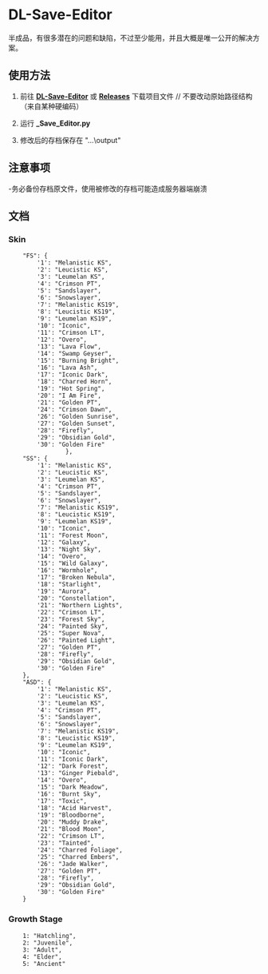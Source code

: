 # DL-Save-Editor

半成品，有很多潜在的问题和缺陷，不过至少能用，并且大概是唯一公开的解决方案。

## 使用方法

1. 前往 **[DL-Save-Editor](https://github.com/zetsr/DL-Save-Editor/archive/refs/heads/main.zip)** 或 **[Releases](https://github.com/zetsr/DL-Save-Editor/releases)** 下载项目文件 // 不要改动原始路径结构（来自某种硬编码）

2. 运行 **_Save_Editor.py**

3. 修改后的存档保存在 "...\output\"

## 注意事项

-务必备份存档原文件，使用被修改的存档可能造成服务器端崩溃

## 文档

### Skin

        "FS": {
            '1': "Melanistic KS",
            '2': "Leucistic KS",
            '3': "Leumelan KS",
            '4': "Crimson PT",
            '5': "Sandslayer",
            '6': "Snowslayer",
            '7': "Melanistic KS19",
            '8': "Leucistic KS19",
            '9': "Leumelan KS19",
            '10': "Iconic",
            '11': "Crimson LT",
            '12': "Overo",
            '13': "Lava Flow",
            '14': "Swamp Geyser",
            '15': "Burning Bright",
            '16': "Lava Ash",
            '17': "Iconic Dark",
            '18': "Charred Horn",
            '19': "Hot Spring",
            '20': "I Am Fire",
            '21': "Golden PT",
            '24': "Crimson Dawn",
            '26': "Golden Sunrise",
            '27': "Golden Sunset",
            '28': "Firefly",
            '29': "Obsidian Gold",
            '30': "Golden Fire"
                    },
        "SS": {
            '1': "Melanistic KS",
            '2': "Leucistic KS",
            '3': "Leumelan KS",
            '4': "Crimson PT",
            '5': "Sandslayer",
            '6': "Snowslayer",
            '7': "Melanistic KS19",
            '8': "Leucistic KS19",
            '9': "Leumelan KS19",
            '10': "Iconic",
            '11': "Forest Moon",
            '12': "Galaxy",
            '13': "Night Sky",
            '14': "Overo",
            '15': "Wild Galaxy",
            '16': "Wormhole",
            '17': "Broken Nebula",
            '18': "Starlight",
            '19': "Aurora",
            '20': "Constellation",
            '21': "Northern Lights",
            '22': "Crimson LT",
            '23': "Forest Sky",
            '24': "Painted Sky",
            '25': "Super Nova",
            '26': "Painted Light",
            '27': "Golden PT",
            '28': "Firefly",
            '29': "Obsidian Gold",
            '30': "Golden Fire"
        },
        "ASD": {
            '1': "Melanistic KS",
            '2': "Leucistic KS",
            '3': "Leumelan KS",
            '4': "Crimson PT",
            '5': "Sandslayer",
            '6': "Snowslayer",
            '7': "Melanistic KS19",
            '8': "Leucistic KS19",
            '9': "Leumelan KS19",
            '10': "Iconic",
            '11': "Iconic Dark",
            '12': "Dark Forest",
            '13': "Ginger Piebald",
            '14': "Overo",
            '15': "Dark Meadow",
            '16': "Burnt Sky",
            '17': "Toxic",
            '18': "Acid Harvest",
            '19': "Bloodborne",
            '20': "Muddy Drake",
            '21': "Blood Moon",
            '22': "Crimson LT",
            '23': "Tainted",
            '24': "Charred Foliage",
            '25': "Charred Embers",
            '26': "Jade Walker",
            '27': "Golden PT",
            '28': "Firefly",
            '29': "Obsidian Gold",
            '30': "Golden Fire"
        }

### Growth Stage

        1: "Hatchling",
        2: "Juvenile",
        3: "Adult",
        4: "Elder",
        5: "Ancient"
        
